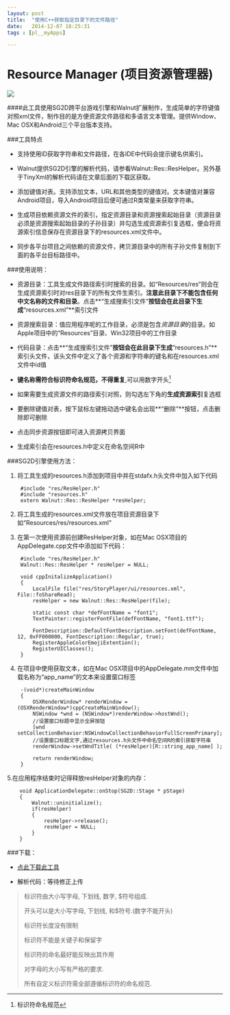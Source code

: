 ```yaml
---
layout: post
title:  "使用C++获取指定目录下的文件路径"
date:   2014-12-07 18:25:31
tags : [pl__myApps]

---
```

# Resource Manager (项目资源管理器)

![](http://geequlim.qiniudn.com/QQ20141207-1.png)

####此工具使用SG2D跨平台游戏引擎和Walnut扩展制作，生成简单的字符键值对照xml文件，制作目的是方便资源文件路径和多语言文本管理。提供Window、Mac OSX和Android三个平台版本支持。

###工具特点

* 支持使用ID获取字符串和文件路径，在各IDE中代码会提示键名供索引。

* Walnut提供SG2D引擎的解析代码，请参看Walnut::Res::ResHelper。另外基于TinyXml的解析代码请在文章后面的下载区获取。

* 添加键值对表。支持添加文本，URL和其他类型的键值对。文本键值对兼容Android项目，导入Android项目后便可通过R类常量来获取字符串。

* 生成项目依赖资源文件的索引，指定资源目录和资源搜索起始目录（资源目录必须是资源搜索起始目录的子孙目录）并勾选生成资源索引复选框，便会将资源索引信息保存在资源目录下的resources.xml文件中。

* 同步各平台项目之间依赖的资源文件，拷贝源目录中的所有子孙文件复制到下面的各平台目标路径中。

###使用说明：

* 资源目录：工具生成文件路径索引时搜索的目录。如“Resources/res“则会在生成资源索引时对res目录下的所有文件生索引。**注意此目录下不能包含任何中文名称的文件和目录**。点击**“生成搜索引文件”**按钮会在此目录下生成**“resources.xml”**索引文件

* 资源搜索目录：值应用程序呢的工作目录，必须是包含*资源目录*的目录。如Apple项目中的“Resources”目录、Win32项目中的工作目录

* 代码目录：点击**“生成搜索引文件”**按钮会在此目录下生成**“resources.h”**索引头文件，该头文件中定义了各个资源和字符串的键名和在resources.xml文件中id值

* **键名称需符合标识符命名规范，不得重复**,可以用数字开头[^1]

* 如果需要生成资源文件的路径索引对照，则勾选左下角的**生成资源索引**复选框

* 要删除键值对表，按下鼠标左键拖动选中键名会出现**“删除”**按钮，点击删除即可删除

* 点击同步资源按钮即可进入资源拷贝界面

* 生成索引会在resources.h中定义在命名空间R中

###SG2D引擎使用方法：
1. 将工具生成的resources.h添加到项目中并在stdafx.h头文件中加入如下代码

        #include "res/ResHelper.h"
        #include "resources.h"
        extern Walnut::Res::ResHelper *resHelper;

2. 将工具生成的resources.xml文件放在项目资源目录下如“Resources/res/resources.xml”

3. 在第一次使用资源前创建ResHelper对象，如在Mac OSX项目的AppDelegate.cpp文件中添加如下代码：

        #include "res/ResHelper.h"
        Walnut::Res::ResHelper * resHelper = NULL;

        void cppInitalizeApplication()
        {
            LocalFile file("res/StoryPlayer/ui/resources.xml", File::foShareRead);
            resHelper = new Walnut::Res::ResHelper(file);
            
            static const char *defFontName = "font1";
            TextPainter::registerFontFile(defFontName, "font1.ttf");
            
            FontDescription::DefaultFontDescription.setFont(defFontName, 12, 0xFF000000, FontDescription::Regular, true);
            RegisterAppleColorEmojiExtention();
            RegisterUIClasses();
        }

4. 在项目中使用获取文本，如在Mac OSX项目中的AppDelegate.mm文件中加载名称为“app_name”的文本来设置窗口标签

        -(void*)createMainWindow
        {
            OSXRenderWindow* renderWindow = (OSXRenderWindow*)cppCreateMainWindow();
            NSWindow *wnd = (NSWindow*)renderWindow->hostWnd();
            //设置窗口标题中显示全屏按钮
            [wnd setCollectionBehavior:NSWindowCollectionBehaviorFullScreenPrimary];
            //设置窗口标题文字,通过resources.h头文件中命名空间R的索引获取字符串
            renderWindow->setWndTitle( (*resHelper)[R::string_app_name] );
        
            return renderWindow;
        }
5.在应用程序结束时记得释放resHelper对象的内存：
        
        void ApplicationDelegate::onStop(SG2D::Stage * pStage)
        {
            Walnut::uninitialize();
            if(resHelper)
        	{
        	    resHelper->release();
        	    resHelper = NULL;
        	}
        }

###下载：
* [点此下载此工具]( http://pan.baidu.com/s/1c09xwlU)

* 解析代码：等待修正上传






[^1]:标识符命名规范
>标识符由大小写字母, 下划线, 数字, $符号组成.  
>
> 开头可以是大小写字母, 下划线, 和$符号.(数字不能开头)  
> 
> 标识符长度没有限制  
> 
> 标识符不能是关键子和保留字  
> 
> 标识符的命名最好能反映出其作用  
> 
> 对字母的大小写有严格的要求.      
> 
> 所有自定义标识符需全部遵循标识符的命名规范.  